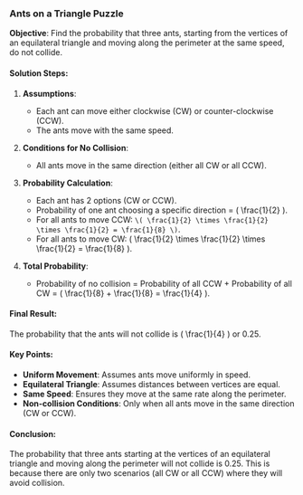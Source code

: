 ### Ants on a Triangle Puzzle

**Objective**: Find the probability that three ants, starting from the vertices of an equilateral triangle and moving along the perimeter at the same speed, do not collide.

#### Solution Steps:

1. **Assumptions**:
   - Each ant can move either clockwise (CW) or counter-clockwise (CCW).
   - The ants move with the same speed.

2. **Conditions for No Collision**:
   - All ants move in the same direction (either all CW or all CCW).

3. **Probability Calculation**:
   - Each ant has 2 options (CW or CCW).
   - Probability of one ant choosing a specific direction = \( \frac{1}{2} \).
   - For all ants to move CCW: `\( \frac{1}{2} \times \frac{1}{2} \times \frac{1}{2} = \frac{1}{8} \)`.
   - For all ants to move CW: \( \frac{1}{2} \times \frac{1}{2} \times \frac{1}{2} = \frac{1}{8} \).

4. **Total Probability**:
   - Probability of no collision = Probability of all CCW + Probability of all CW = \( \frac{1}{8} + \frac{1}{8} = \frac{1}{4} \).

#### Final Result:
The probability that the ants will not collide is \( \frac{1}{4} \) or 0.25.

#### Key Points:
- **Uniform Movement**: Assumes ants move uniformly in speed.
- **Equilateral Triangle**: Assumes distances between vertices are equal.
- **Same Speed**: Ensures they move at the same rate along the perimeter.
- **Non-collision Conditions**: Only when all ants move in the same direction (CW or CCW).

#### Conclusion:
The probability that three ants starting at the vertices of an equilateral triangle and moving along the perimeter will not collide is 0.25. This is because there are only two scenarios (all CW or all CCW) where they will avoid collision.
